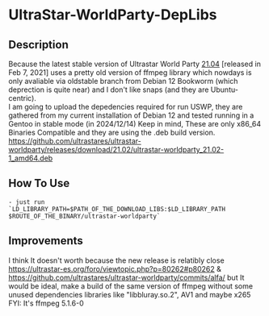 # UltraStar-WorldParty-DepLibs
## Description
Because the latest stable version of Ultrastar World Party [21.04](https://github.com/ultrastares/ultrastar-worldparty/releases/tag/21.02) [released in Feb 7, 2021] uses a pretty old version of ffmpeg library which nowdays is only avaliable via oldstable branch from Debian 12 Bookworm (which deprection is quite near) and I don't like snaps (and they are Ubuntu-centric).  
I am going to upload the depedencies required for run USWP, they are gathered from my current installation of Debian 12 and tested running in a Gentoo in stable mode (in 2024/12/14)
Keep in mind, These are only x86_64 Binaries Compatible and they are using the .deb build version.  
<https://github.com/ultrastares/ultrastar-worldparty/releases/download/21.02/ultrastar-worldparty_21.02-1_amd64.deb>
## How To Use
    - just run `LD_LIBRARY_PATH=$PATH_OF_THE_DOWNLOAD_LIBS:$LD_LIBRARY_PATH $ROUTE_OF_THE_BINARY/ultrastar-worldparty`
## Improvements
I think It doesn't worth because the new release is relatibly close <https://ultrastar-es.org/foro/viewtopic.php?p=80262#p80262> & <https://github.com/ultrastares/ultrastar-worldparty/commits/alfa/>
but It would be ideal, make a build of the same version of ffmpeg without some unused dependencies libraries like "libbluray.so.2", AV1 and maybe x265
FYI: It's ffmpeg 5.1.6-0

